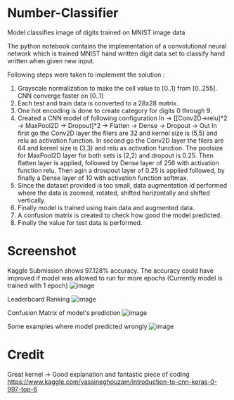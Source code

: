 # Number-Classifier
Model classifies image of digits trained on MNIST image data

The python notebook contains the implementation of a convolutional neural network which is trained MNIST hand written digit data set to classify hand written when given new input.

Following steps were taken to implement the solution :
1. Grayscale normalization to make the cell value to [0..1] from [0..255]. CNN converge faster on [0..1]
2. Each test and train data is converted to a 28x28 matrix.
3. One hot encoding is done to create category for digits 0 through 9.
4. Created a CNN model of following configuration
    In -> [[Conv2D->relu]*2 -> MaxPool2D -> Dropout]*2 -> Flatten -> Dense -> Dropout -> Out
    In first go the Conv2D layer the filers are 32 and kernel size is (5,5) and relu as activation function.
    In second go the Conv2D layer the filers are 64 and kernel size is (3,3) and relu as activation function.
    The poolsize for MaxPool2D layer for both sets is (2,2) and dropout is 0.25.
    Then flatten layer is applied, followed by Dense layer of 256 with activation function relu.
    Then agin a droupout layer of 0.25 is applied followed, by finally a Dense layer of 10 with activation function softmax.
5. Since the dataset provided is too small, data augmentation id performed where the data is zoomed, rotated, shifted horizontally and shifted vertically.
6. Finally model is trained using train data and augmented data.
7. A confusion matrix is created to check how good the model predicted.
8. Finally the value for test data is performed.

# Screenshot

Kaggle Submission shows 97.128% accuracy. The accuracy could have improved if model was allowed to run for more epochs (Currently model is trained with 1 epoch)
![image](https://user-images.githubusercontent.com/16362957/54154199-5af77d80-4467-11e9-9066-da02c98f005d.png)

Leaderboard Ranking
![image](https://user-images.githubusercontent.com/16362957/54154231-6f3b7a80-4467-11e9-82d0-283d4e9ab2b9.png)

Confusion Matrix of model's prediction
![image](https://user-images.githubusercontent.com/16362957/54154306-9eea8280-4467-11e9-9fc2-06ca0d08f8ac.png)

Some examples where model predicted wrongly
![image](https://user-images.githubusercontent.com/16362957/54154355-bd507e00-4467-11e9-967e-6516c64ce6aa.png)

# Credit
Great kernel -> Good explanation and fantastic piece of coding https://www.kaggle.com/yassineghouzam/introduction-to-cnn-keras-0-997-top-6
